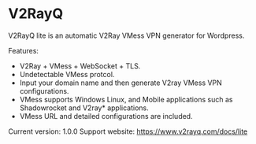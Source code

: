 # V2RayQ 

V2RayQ lite is an automatic V2Ray VMess VPN generator for Wordpress.

Features:

* V2Ray + VMess + WebSocket + TLS.
* Undetectable VMess protcol.
* Input your domain name and then generate V2ray VMess VPN configurations.
* VMess supports Windows Linux, and Mobile applications such as Shadowrocket and V2ray* applications.
* VMess URL and detailed configurations are included.




Current version: 1.0.0
Support website: https://www.v2rayq.com/docs/lite